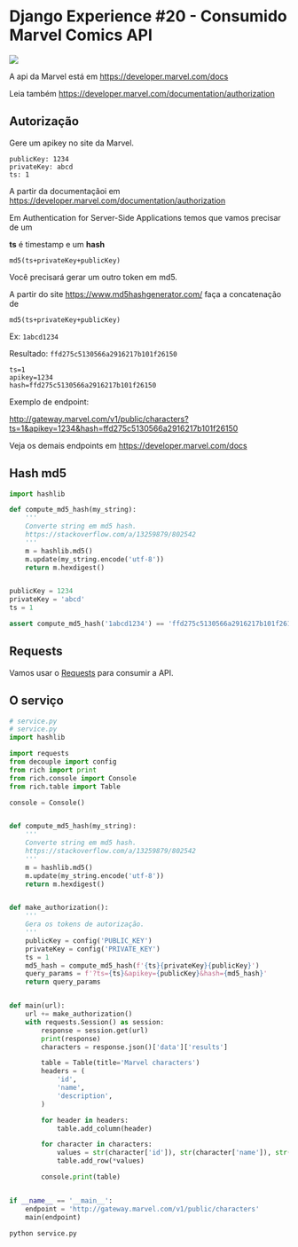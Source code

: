 # Django Experience #20 - Consumido Marvel Comics API

<a href="https://youtu.be/nr4FigDlO-E">
    <img src="../img/youtube.png">
</a>

A api da Marvel está em https://developer.marvel.com/docs

Leia também https://developer.marvel.com/documentation/authorization


## Autorização

Gere um apikey no site da Marvel.

```
publicKey: 1234
privateKey: abcd
ts: 1
```


A partir da documentaçãoi em https://developer.marvel.com/documentation/authorization

Em Authentication for Server-Side Applications temos que vamos precisar de um

**ts** é timestamp e um **hash**

`md5(ts+privateKey+publicKey)`

Você precisará gerar um outro token em md5.

A partir do site https://www.md5hashgenerator.com/ faça a concatenação de

`md5(ts+privateKey+publicKey)`

Ex: `1abcd1234`

Resultado: `ffd275c5130566a2916217b101f26150`

```
ts=1
apikey=1234
hash=ffd275c5130566a2916217b101f26150
```

Exemplo de endpoint:

http://gateway.marvel.com/v1/public/characters?ts=1&apikey=1234&hash=ffd275c5130566a2916217b101f26150


Veja os demais endpoints em https://developer.marvel.com/docs


## Hash md5


```python
import hashlib

def compute_md5_hash(my_string):
    '''
    Converte string em md5 hash.
    https://stackoverflow.com/a/13259879/802542
    '''
    m = hashlib.md5()
    m.update(my_string.encode('utf-8'))
    return m.hexdigest()


publicKey = 1234
privateKey = 'abcd'
ts = 1

assert compute_md5_hash('1abcd1234') == 'ffd275c5130566a2916217b101f26150'
```

## Requests

Vamos usar o [Requests](https://docs.python-requests.org/en/latest/) para consumir a API.


## O serviço

```python
# service.py
# service.py
import hashlib

import requests
from decouple import config
from rich import print
from rich.console import Console
from rich.table import Table

console = Console()


def compute_md5_hash(my_string):
    '''
    Converte string em md5 hash.
    https://stackoverflow.com/a/13259879/802542
    '''
    m = hashlib.md5()
    m.update(my_string.encode('utf-8'))
    return m.hexdigest()


def make_authorization():
    '''
    Gera os tokens de autorização.
    '''
    publicKey = config('PUBLIC_KEY')
    privateKey = config('PRIVATE_KEY')
    ts = 1
    md5_hash = compute_md5_hash(f'{ts}{privateKey}{publicKey}')
    query_params = f'?ts={ts}&apikey={publicKey}&hash={md5_hash}'
    return query_params


def main(url):
    url += make_authorization()
    with requests.Session() as session:
        response = session.get(url)
        print(response)
        characters = response.json()['data']['results']

        table = Table(title='Marvel characters')
        headers = (
            'id',
            'name',
            'description',
        )

        for header in headers:
            table.add_column(header)

        for character in characters:
            values = str(character['id']), str(character['name']), str(character['description'])  # noqa E501
            table.add_row(*values)

        console.print(table)


if __name__ == '__main__':
    endpoint = 'http://gateway.marvel.com/v1/public/characters'
    main(endpoint)
```

```
python service.py
```

